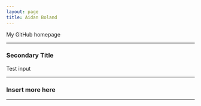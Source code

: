 ```yaml
---
layout: page
title: Aidan Boland
---
```


My GitHub homepage

***

### Secondary Title
Test input

***

### Insert more here


***



